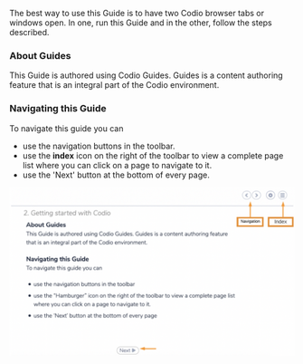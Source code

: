 The best way to use this Guide is to have two Codio browser tabs or windows open. In one, run this Guide and in the other, follow the steps described.

### About Guides
This Guide is authored using Codio Guides. Guides is a content authoring feature that is an integral part of the Codio environment. 

### Navigating this Guide
To navigate this guide you can 

- use the navigation buttons in the toolbar.
- use the **index** icon on the right of the toolbar to view a complete page list where you can click on a page to navigate to it. 
- use the 'Next' button at the bottom of every page.


![Navigate the guide](.guides/img/navigationKeysnew.png)

